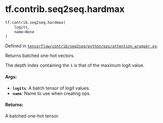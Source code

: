 <div itemscope itemtype="http://developers.google.com/ReferenceObject">
<meta itemprop="name" content="tf.contrib.seq2seq.hardmax" />
<meta itemprop="path" content="Stable" />
</div>

# tf.contrib.seq2seq.hardmax

``` python
tf.contrib.seq2seq.hardmax(
    logits,
    name=None
)
```



Defined in [`tensorflow/contrib/seq2seq/python/ops/attention_wrapper.py`](https://www.tensorflow.org/code/tensorflow/contrib/seq2seq/python/ops/attention_wrapper.py).

Returns batched one-hot vectors.

The depth index containing the `1` is that of the maximum logit value.

#### Args:

* <b>`logits`</b>: A batch tensor of logit values.
* <b>`name`</b>: Name to use when creating ops.

#### Returns:

A batched one-hot tensor.